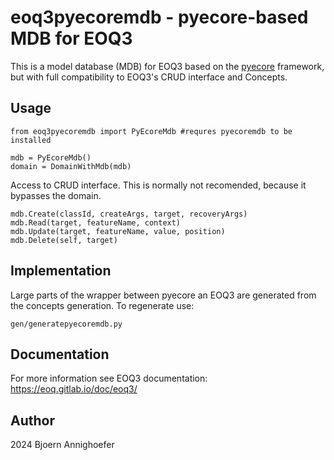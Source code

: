# eoq3pyecoremdb - pyecore-based MDB for EOQ3

This is a model database (MDB) for EOQ3 based on the [pyecore](https://github.com/pyecore/pyecore) framework, but with full compatibility to EOQ3's CRUD interface and Concepts. 
		
## Usage

    from eoq3pyecoremdb import PyEcoreMdb #requres pyecoremdb to be installed
    
	mdb = PyEcoreMdb()
	domain = DomainWithMdb(mdb)

Access to CRUD interface. This is normally not recomended, because it bypasses the domain.

    mdb.Create(classId, createArgs, target, recoveryArgs)
	mdb.Read(target, featureName, context)
    mdb.Update(target, featureName, value, position)
    mdb.Delete(self, target)
	
## Implementation

Large parts of the wrapper between pyecore an EOQ3 are generated from the concepts generation. To regenerate use:

    gen/generatepyecoremdb.py

## Documentation

For more information see EOQ3 documentation: https://eoq.gitlab.io/doc/eoq3/

## Author

2024 Bjoern Annighoefer

